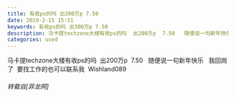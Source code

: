```yaml
---
title: 有收ps的吗 出300万p 7.50
date: 2019-2-15 15:51
keywords: 有收ps的吗 出300万p 7.50
description: 马卡提techzone大楼有收ps的吗  出200万p  7.50   随便说一句新年快乐   我回岗了  要找工作的也可以联系我  Wishland089
categories: used
---
```

<td class="t_f" id="postmessage_3018553">

马卡提techzone大楼有收ps的吗  出200万p  7.50   随便说一句新年快乐   我回岗了  要找工作的也可以联系我  Wishland089</td>
###### 转载自[菲龙网]